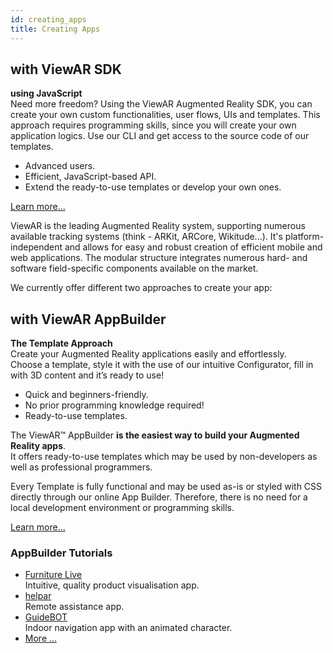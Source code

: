 ```yaml
---
id: creating_apps
title: Creating Apps
---
```


## with ViewAR SDK

**using JavaScript**  
Need more freedom? Using the ViewAR Augmented Reality SDK, you can create your own custom functionalities, user flows, UIs and templates. This approach requires programming skills, since you will create your own application logics. Use our CLI and get access to the source code of our templates.

- Advanced users.
- Efficient, JavaScript-based API.
- Extend the ready-to-use templates or develop your own ones.

[Learn more...](/docs/sdk/introduction)

ViewAR is the leading Augmented Reality system, supporting numerous available tracking systems (think - ARKit, ARCore, Wikitude...). It's platform-independent and allows for easy and robust creation of efficient mobile and web applications. The modular structure integrates numerous hard- and software field-specific components available on the market.

We currently offer different two approaches to create your app:

## with ViewAR AppBuilder

**The Template Approach**  
Create your Augmented Reality applications easily and effortlessly.  
Choose a template, style it with the use of our intuitive Configurator, fill in with 3D content and it’s ready to use!

- Quick and beginners-friendly.
- No prior programming knowledge required!
- Ready-to-use templates.

The ViewAR™ AppBuilder **is the easiest way to build your Augmented Reality apps**.  
It offers ready-to-use templates which may be used by non-developers as well as professional programmers.

Every Template is fully functional and may be used as-is or styled with CSS directly through our online App Builder. Therefore, there is no need for a local development environment or programming skills.

[Learn more...](https://www.viewar.com/app-builder/)

### AppBuilder Tutorials

- [Furniture Live](/docs/tutorials/furniture_live/about)  
  Intuitive, quality product visualisation app.
- [helpar](/docs/tutorials/helpar/about)  
  Remote assistance app.
- [GuideBOT](/docs/tutorials/guidebot/about)  
  Indoor navigation app with an animated character.
- [More ...](/docs/tutorials/overview)

